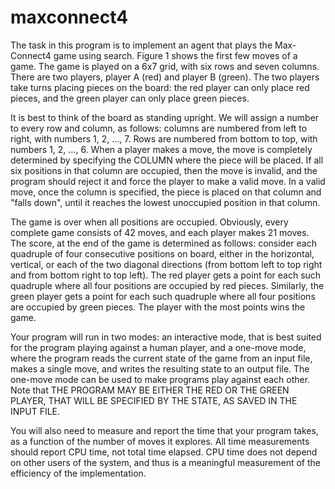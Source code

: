 # maxconnect4
The task in this program is to implement an agent that plays the Max-Connect4 game using search. Figure 1 shows the first few moves of a game. The game is played on a 6x7 grid, with six rows and seven columns. There are two players, player A (red) and player B (green). The two players take turns placing pieces on the board: the red player can only place red pieces, and the green player can only place green pieces.

It is best to think of the board as standing upright. We will assign a number to every row and column, as follows: columns are numbered from left to right, with numbers 1, 2, ..., 7. Rows are numbered from bottom to top, with numbers 1, 2, ..., 6. When a player makes a move, the move is completely determined by specifying the COLUMN where the piece will be placed. If all six positions in that column are occupied, then the move is invalid, and the program should reject it and force the player to make a valid move. In a valid move, once the column is specified, the piece is placed on that column and "falls down", until it reaches the lowest unoccupied position in that column.

The game is over when all positions are occupied. Obviously, every complete game consists of 42 moves, and each player makes 21 moves. The score, at the end of the game is determined as follows: consider each quadruple of four consecutive positions on board, either in the horizontal, vertical, or each of the two diagonal directions (from bottom left to top right and from bottom right to top left). The red player gets a point for each such quadruple where all four positions are occupied by red pieces. Similarly, the green player gets a point for each such quadruple where all four positions are occupied by green pieces. The player with the most points wins the game.

Your program will run in two modes: an interactive mode, that is best suited for the program playing against a human player, and a one-move mode, where the program reads the current state of the game from an input file, makes a single move, and writes the resulting state to an output file. The one-move mode can be used to make programs play against each other. Note that THE PROGRAM MAY BE EITHER THE RED OR THE GREEN PLAYER, THAT WILL BE SPECIFIED BY THE STATE, AS SAVED IN THE INPUT FILE.

You will also need to measure and report the time that your program takes, as a function of the number of moves it explores. All time measurements should report CPU time, not total time elapsed. CPU time does not depend on other users of the system, and thus is a meaningful measurement of the efficiency of the implementation.
